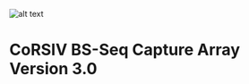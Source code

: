 ![alt text](https://www.illumina.com/content/dam/illumina-marketing/images/tools/sequencing/rrbs-seq-scrrbs.png)
# CoRSIV BS-Seq Capture Array Version 3.0
